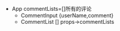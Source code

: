 - App commentLists=[]所有的评论
  - CommentInput {userName,comment}
  - CommentList  [] props->commentLists